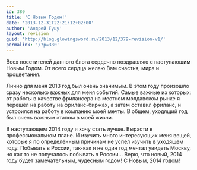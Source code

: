 ```yaml
---
id: 380
title: 'С Новым Годом!'
date: '2013-12-31T22:21:12+02:00'
author: 'Андрей Гуцу'
layout: revision
guid: 'http://blog.glowingsword.ru/2013/12/379-revision-v1/'
permalink: '/?p=380'
---
```


Всех посетителей данного блога сердечно поздравляю с наступающим Новым Годом. От всего сердца желаю Вам счастья, мира и процветания.

Лично для меня 2013 год был очень значимым. В этом году произошло сразу несколько важных для меня событий. Самые важные из которых: от работы в качестве фрилансера на местном молдавском рынке я перешёл на работу на фриланс-биржах, а затем оставил фриланс, и устроился на работу в компанию моей мечты. В общем, уходящий год был очень важным этапом в моей жизни.

В наступающем 2014 году я хочу стать лучше. Вырасти в профессиональном плане. И изучить много интересующих меня вещей, которые я по определённым причинам не успел изучить в уходящем году. Побывать в России, так-как я не один год мечтал увидеть Москву, но как то не получалось побывать в России... Верю, что новый, 2014 году будет замечательным, чудесным годом! С Новым, 2014 годом!